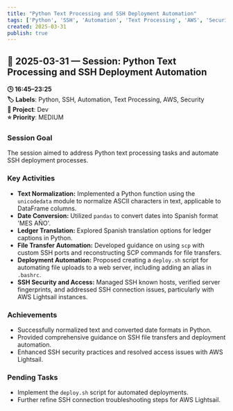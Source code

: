 ```yaml
---
title: "Python Text Processing and SSH Deployment Automation"
tags: ['Python', 'SSH', 'Automation', 'Text Processing', 'AWS', 'Security']
created: 2025-03-31
publish: true
---
```


## 📅 2025-03-31 — Session: Python Text Processing and SSH Deployment Automation

**🕒 16:45–23:25**  
**🏷️ Labels**: Python, SSH, Automation, Text Processing, AWS, Security  
**📂 Project**: Dev  
**⭐ Priority**: MEDIUM  


### Session Goal
The session aimed to address Python text processing tasks and automate SSH deployment processes.

### Key Activities
- **Text Normalization:** Implemented a Python function using the `unicodedata` module to normalize ASCII characters in text, applicable to DataFrame columns.
- **Date Conversion:** Utilized `pandas` to convert dates into Spanish format 'MES AÑO'.
- **Ledger Translation:** Explored Spanish translation options for ledger captions in Python.
- **File Transfer Automation:** Developed guidance on using `scp` with custom SSH ports and reconstructing SCP commands for file transfers.
- **Deployment Automation:** Proposed creating a `deploy.sh` script for automating file uploads to a web server, including adding an alias in `.bashrc`.
- **SSH Security and Access:** Managed SSH known hosts, verified server fingerprints, and addressed SSH connection issues, particularly with AWS Lightsail instances.

### Achievements
- Successfully normalized text and converted date formats in Python.
- Provided comprehensive guidance on SSH file transfers and deployment automation.
- Enhanced SSH security practices and resolved access issues with AWS Lightsail.

### Pending Tasks
- Implement the `deploy.sh` script for automated deployments.
- Further refine SSH connection troubleshooting steps for AWS Lightsail.
